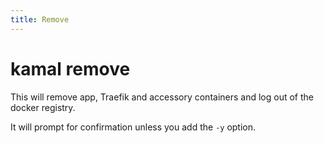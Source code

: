 ```yaml
---
title: Remove
---
```


# kamal remove

This will remove app, Traefik and accessory containers and log out of the docker registry.

It will prompt for confirmation unless you add the `-y` option.
